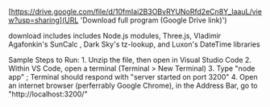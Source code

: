 [https://drive.google.com/file/d/10fmIai2B3OBvRYUNoRfd2eCn8Y_laauL/view?usp=sharing](URL 'Download full program (Google Drive link)')

download includes includes Node.js modules, Three.js, Vladimir Agafonkin's SunCalc , Dark Sky's tz-lookup, and Luxon's DateTime libraries

Sample Steps to Run:
    1. Unzip the file, then open in Visual Studio Code
    2. Within VS Code, open a terminal (Terminal > New Terminal)
    3. Type "node app" ; Terminal should respond with "server started on port 3200"
    4. Open an internet browser (perferrably Google Chrome), in the Address Bar, go to "http://localhost:3200/"
